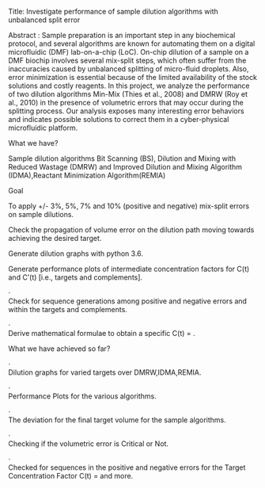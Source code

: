 Title: Investigate performance of sample dilution
algorithms with unbalanced split error

 



Abstract : Sample
preparation is an important step in any biochemical protocol, and several
algorithms are known for automating them on a digital microfluidic (DMF)
lab-on-a-chip (LoC). On-chip dilution of a sample on a DMF biochip involves
several mix-split steps, which often suffer from the inaccuracies caused by
unbalanced splitting of micro-fluid droplets. Also, error minimization is
essential because of the limited availability of the stock solutions and costly
reagents. In this project, we analyze the performance of two dilution
algorithms Min-Mix (Thies et al., 2008) and DMRW (Roy et al., 2010) in the
presence of volumetric errors that may occur during the splitting process. Our
analysis exposes many interesting error behaviors and indicates possible
solutions to correct them in a cyber-physical microfluidic platform.



 



What
we have? 



Sample dilution algorithms 
Bit Scanning (BS), Dilution and Mixing with Reduced Wastage (DMRW) and Improved
Dilution and Mixing Algorithm (IDMA),Reactant Minimization Algorithm(REMIA)



      
Goal

To apply +/- 3%, 5%, 7% and 10% (positive and negative) mix-split errors on
sample dilutions. 



       
Check the propagation of volume
error on the dilution path moving towards achieving the desired target. 



      
Generate dilution graphs
with python 3.6.



     
Generate performance
plots of intermediate concentration factors for C(t) and C’(t) [i.e., targets
and complements].



·        
Check for sequence
generations among positive and negative errors and within the targets and
complements.



·     
Derive mathematical
formulae to obtain a specific C(t) = .



 



What
we have achieved so far?



·        
Dilution graphs for
varied targets over DMRW,IDMA,REMIA.



·        
Performance Plots for the
various algorithms.



·        
The deviation for the
final target volume for the sample algorithms.



·        
Checking if the
volumetric error is Critical or Not.



·        
Checked for sequences in
the positive and negative errors for the Target Concentration Factor                 C(t) =  and more.



 



 
